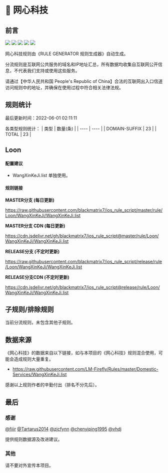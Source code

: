# 🧸 网心科技

## 前言

![](https://shields.io/badge/-移除重复规则-ff69b4) ![](https://shields.io/badge/-DOMAIN与DOMAIN--SUFFIX合并-green) ![](https://shields.io/badge/-DOMAIN--SUFFIX间合并-critical) ![](https://shields.io/badge/-DOMAIN--SUFFIX与DOMAIN--KEYWORD合并-blue) ![](https://shields.io/badge/-IP--CIDR(6)合并-blueviolet) 

网心科技规则由《RULE GENERATOR 规则生成器》自动生成。

分流规则是互联网公共服务的域名和IP地址汇总，所有数据均收集自互联网公开信息，不代表我们支持或使用这些服务。

请通过【中华人民共和国 People's Republic of China】合法的互联网出入口信道访问规则中的地址，并确保在使用过程中符合相关法律法规。

## 规则统计

最后更新时间：2022-06-01 02:11:11

各类型规则统计：
| 类型 | 数量(条)  | 
| ---- | ----  |
| DOMAIN-SUFFIX | 23  | 
| TOTAL | 23  | 


## Loon 

#### 配置建议
- WangXinKeJi.list 单独使用。

#### 规则链接
**MASTER分支 (每日更新)**

https://raw.githubusercontent.com/blackmatrix7/ios_rule_script/master/rule/Loon/WangXinKeJi/WangXinKeJi.list

**MASTER分支 CDN (每日更新)**

https://cdn.jsdelivr.net/gh/blackmatrix7/ios_rule_script@master/rule/Loon/WangXinKeJi/WangXinKeJi.list

**RELEASE分支 (不定时更新)**

https://raw.githubusercontent.com/blackmatrix7/ios_rule_script/release/rule/Loon/WangXinKeJi/WangXinKeJi.list

**RELEASE分支CDN (不定时更新)**

https://cdn.jsdelivr.net/gh/blackmatrix7/ios_rule_script@release/rule/Loon/WangXinKeJi/WangXinKeJi.list

## 子规则/排除规则


当前分流规则，未包含其他子规则。

## 数据来源

《网心科技》的数据来自以下链接，如与本项目的《网心科技》规则混合使用，可能会造成规则大量重复。

- https://raw.githubusercontent.com/LM-Firefly/Rules/master/Domestic-Services/WangXinKeJi.list


感谢以上规则作者的辛勤付出（排名不分先后）。

## 最后

### 感谢

[@fiiir](https://github.com/fiiir) [@Tartarus2014](https://github.com/Tartarus2014) [@zjcfynn](https://github.com/zjcfynn) [@chenyiping1995](https://github.com/chenyiping1995) [@vhdj](https://github.com/vhdj)

提供规则数据源及改进建议。

### 其他

请不要对外宣传本项目。